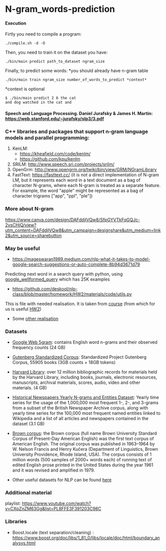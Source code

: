 # N-gram_words-prediction

#### Execution

Firtly you need to compile a program:
```
./compile.sh -d -O
```
Then, you need to train it on the dataset you have:
```
./bin/main predict path_to_dataset ngram_size

```
Finally, to predict some words:
*you should already have n-gram table
```
./bin/main train ngram_size number_of_words_to_predict *context*
```
*context is optional
```
$ ./bin/main predict 2 6 the cat
and dog watched in the cat and
```


#### Speech and Language Processing. Daniel Jurafsky & James H. Martin: https://web.stanford.edu/~jurafsky/slp3/3.pdf

### C++ libraries and packages that support n-gram language models and parallel programming:
 1. KenLM: 
    - https://kheafield.com/code/kenlm/ 
    - https://github.com/kpu/kenlm
 2. SRILM: http://www.speech.sri.com/projects/srilm/
 3. OpenGrm: http://www.opengrm.org/twiki/bin/view/GRM/NGramLibrary
 4. FastText: https://fasttext.cc/ (it is not a direct implementation of N-gram LM, but it represents each word in a text document as a bag of character N-grams, where each N-gram is treated as a separate feature. For example, the word "apple" might be represented as a bag of character trigrams ["app", "ppl", "ple"])

### More about N-gram
https://www.canva.com/design/DAFddjlVQw8/SfpGYVTkFqGQJc-2vsCHjQ/view?utm_content=DAFddjlVQw8&utm_campaign=designshare&utm_medium=link2&utm_source=sharebutton

### May be useful

* https://mageswaran1989.medium.com/nlp-what-it-takes-to-model-google-search-suggestions-or-auto-complete-8b94d3671d79

Predicting next word in a search query with python, using [google_wellformed_query](https://huggingface.co/datasets/google_wellformed_query) which has 25K examples

* https://github.com/deskool/nlp-class/blob/master/homework/HW2/materials/code/utils.py

This is file with needed realisation. It is taken from [course](https://www.youtube.com/watch?v=xVf1vcIeqVI) (from which for us is useful [HW2](https://github.com/deskool/nlp-class/tree/master/homework/HW2))

* Some [other realisation](https://www.kaggle.com/code/sauravmaheshkar/auto-completion-using-n-gram-models)

### Datasets
* [Google Web 5gram](https://catalog.ldc.upenn.edu/LDC2006T13): contains English word n-grams and their observed frequency counts (24 GB)

* [Gutenberg Standardized Corpus](https://github.com/pgcorpus/gutenberg): Standardized Project Gutenberg Corpus, 55905 books (3GB counts + 18GB tokens)

* [Harvard Library](http://library.harvard.edu/open-metadata#Harvard-Library-Bibliographic-Dataset): over 12 million bibliographic records for materials held by the Harvard Library, including books, journals, electronic resources, manuscripts, archival materials, scores, audio, video and other materials. (4 GB)

* [Historical Newspapers Yearly N-grams and Entities Dataset](https://data.bris.ac.uk/data/dataset/dobuvuu00mh51q773bo8ybkdz): Yearly time series for the usage of the 1,000,000 most frequent 1-, 2-, and 3-grams from a subset of the British Newspaper Archive corpus, along with yearly time series for the 100,000 most frequent named entities linked to Wikipedia and a list of all articles and newspapers contained in the dataset (3.1 GB)

* [Brown corpus](http://www.sls.hawaii.edu/bley-vroman/brown_corpus.html): the Brown corpus (full name  Brown University Standard Corpus of Present-Day American English) was the first text corpus of American English. The original corpus was published in 1963–1964 by W. Nelson Francis and Henry Kučera (Department of Linguistics, Brown University Providence, Rhode Island, USA). The corpus consists of 1 million words (500 samples of 2000+ words each) of running text of edited English prose printed in the United States during the year 1961 and it was revised and amplified in 1979.

* Other useful datasets for NLP can be found [here](https://github.com/niderhoff/nlp-datasets)

### Additional material
playlist: https://www.youtube.com/watch?v=CXpZnZM63Gg&list=PL8FFE3F391203C98C

### Libraries
* Boost.locale (text separation/cleaning) : https://www.boost.org/doc/libs/1_81_0/libs/locale/doc/html/boundary_analysys.html 

